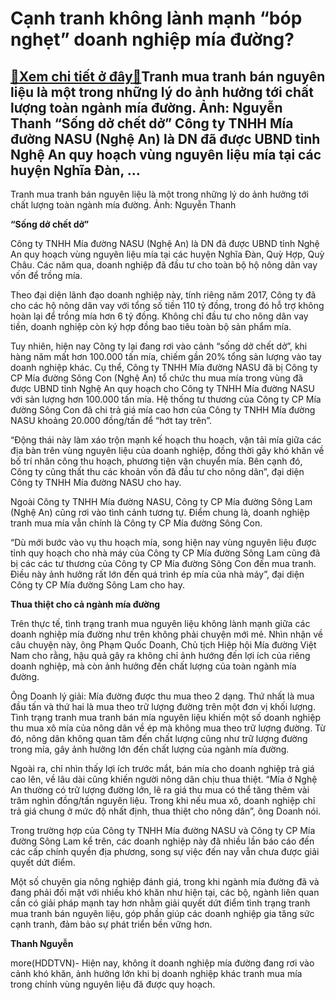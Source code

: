 Cạnh tranh không lành mạnh “bóp nghẹt” doanh nghiệp mía đường?
==============================================================

[:gift:Xem chi tiết ở đây:gift:](https://hddtvn.com/canh-tranh-khong-lanh-manh-bop-nghet-doanh-nghiep-mia-duong/)Tranh mua tranh bán nguyên liệu là một trong những lý do ảnh hưởng tới chất lượng toàn ngành mía đường. Ảnh: Nguyễn Thanh “Sống dở chết dở” Công ty TNHH Mía đường NASU (Nghệ An) là DN đã được UBND tỉnh Nghệ An quy hoạch vùng nguyên liệu mía tại các huyện Nghĩa Đàn, …
---------------------------------------------------------------------------------------------------------------------------------------------------------------------------------------------------------------------------------------------------------------------------







 






 Tranh mua tranh bán nguyên liệu là một trong những lý do ảnh hưởng tới chất lượng toàn ngành mía đường. Ảnh: Nguyễn Thanh 


**“Sống dở chết dở”**


 Công ty TNHH Mía đường NASU (Nghệ An) là DN đã được UBND tỉnh Nghệ An quy hoạch vùng nguyên liệu mía tại các huyện Nghĩa Đàn, Quỳ Hợp, Quỳ Châu. Các năm qua, doanh nghiệp đã đầu tư cho toàn bộ hộ nông dân vay vốn để trồng mía. 


 Theo đại diện lãnh đạo doanh nghiệp này, tính riêng năm 2017, Công ty đã cho các hộ nông dân vay với tổng số tiền 110 tỷ đồng, trong đó hỗ trợ không hoàn lại để trồng mía hơn 6 tỷ đồng. Không chỉ đầu tư cho nông dân vay tiền, doanh nghiệp còn ký hợp đồng bao tiêu toàn bộ sản phẩm mía.


 Tuy nhiên, hiện nay Công ty lại đang rơi vào cảnh “sống dở chết dở”, khi hàng năm mất hơn 100.000 tấn mía, chiếm gần 20% tổng sản lượng vào tay doanh nghiệp khác. Cụ thể, Công ty TNHH Mía đường NASU đã bị Công ty CP Mía đường Sông Con (Nghệ An) tổ chức thu mua mía trong vùng đã được UBND tỉnh Nghệ An quy hoạch cho Công ty TNHH Mía đường NASU với sản lượng hơn 100.000 tấn mía. Hệ thống tư thương của Công ty CP Mía đường Sông Con đã chi trả giá mía cao hơn của Công ty TNHH Mía đường NASU khoảng 20.000 đồng/tấn để “hớt tay trên”.


 “Động thái này làm xáo trộn mạnh kế hoạch thu hoạch, vận tải mía giữa các địa bàn trên vùng nguyên liệu của doanh nghiệp, đồng thời gây khó khăn về bố trí nhân công thu hoạch, phương tiện vận chuyển mía. Bên cạnh đó, Công ty cũng thất thu các khoản vốn đã đầu tư cho nông dân”, đại diện Công ty TNHH Mía đường NASU cho hay.


 Ngoài Công ty TNHH Mía đường NASU, Công ty CP Mía đường Sông Lam (Nghệ An) cũng rơi vào tình cảnh tương tự. Điểm chung là, doanh nghiệp tranh mua mía vẫn chính là Công ty CP Mía đường Sông Con. 


“Dù mới bước vào vụ thu hoạch mía, song hiện nay vùng nguyên liệu được tỉnh quy hoạch cho nhà máy của Công ty CP Mía đường Sông Lam cũng đã bị các các tư thương của Công ty CP Mía đường Sông Con đến mua tranh. Điều này ảnh hưởng rất lớn đến quá trình ép mía của nhà máy”, đại diện Công ty CP Mía đường Sông Lam cho hay.


 **Thua thiệt cho cả ngành mía đường**


 Trên thực tế, tình trạng tranh mua nguyên liệu không lành mạnh giữa các doanh nghiệp mía đường như trên không phải chuyện mới mẻ. Nhìn nhận về câu chuyện này, ông Phạm Quốc Doanh, Chủ tịch Hiệp hội Mía đường Việt Nam cho rằng, hậu quả gây ra không chỉ ảnh hướng đến lợi ích của riêng doanh nghiệp, mà còn ảnh hưởng đến chất lượng của toàn ngành mía đường.


 Ông Doanh lý giải: Mía đường được thu mua theo 2 dạng. Thứ nhất là mua đầu tấn và thứ hai là mua theo trữ lượng đường trên một đơn vị khối lượng. Tình trạng tranh mua tranh bán mía nguyên liệu khiến một số doanh nghiệp thu mua xô mía của nông dân về ép mà không mua theo trữ lượng đường. Từ đó, nông dân không quan tâm đến chất lượng cũng như trữ lượng đường trong mía, gây ảnh hưởng lớn đến chất lượng của ngành mía đường.


 Ngoài ra, chỉ nhìn thấy lợi ích trước mắt, bán mía cho doanh nghiệp trả giá cao lên, về lâu dài cũng khiến người nông dân chịu thua thiệt. “Mía ở Nghệ An thường có trữ lượng đường lớn, lẽ ra giá thu mua có thể tăng thêm vài trăm nghìn đồng/tấn nguyên liệu. Trong khi nếu mua xô, doanh nghiệp chỉ trả giá chung ở mức độ nhất định, thua thiệt cho nông dân”, ông Doanh nói.


 Trong trường hợp của Công ty TNHH Mía đường NASU và Công ty CP Mía đường Sông Lam kể trên, các doanh nghiệp này đã nhiều lần báo cáo đến các cấp chính quyền địa phương, song sự việc đến nay vẫn chưa được giải quyết dứt điểm.


 Một số chuyên gia nông nghiệp đánh giá, trong khi ngành mía đường đã và đang phải đối mặt với nhiều khó khăn như hiện tại, các bộ, ngành liên quan cần có giải pháp mạnh tay hơn nhằm giải quyết dứt điểm tình trạng tranh mua tranh bán nguyên liệu, góp phần giúp các doanh nghiệp gia tăng sức cạnh tranh, đảm bảo sự phát triển bền vững hơn.






**Thanh Nguyễn**



more(HDDTVN)- Hiện nay, không ít doanh nghiệp mía đường đang rơi vào cảnh khó khăn, ảnh hưởng lớn khi bị doanh nghiệp khác tranh mua mía trong chính vùng nguyên liệu đã được quy hoạch.

